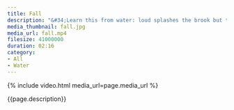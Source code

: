 ```yaml
---
title: Fall
description: "&#34;Learn this from water: loud splashes the brook but the oceans depth are calm.&#34; -- Buddha"
media_thumbnail: fall.jpg
media_url: fall.mp4
filesize: 41000000
duration: 02:16
category:
- All
- Water
---
```


{% include video.html media_url=page.media_url %}

<div class="buddha_quote">{{page.description}}</div>
